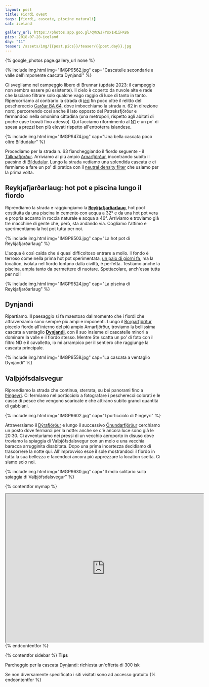 ```yaml
---
layout: post
title: Fiordi ovest
tags: [fiordi, cascate, piscine naturali]
cat: iceland

gallery_url: https://photos.app.goo.gl/qWcGJFYsx1HiiFK86
pics: 2018-07-28-iceland
day: "11"
teaser: /assets/img/{{post.pics}}/teaser/{{post.day}}.jpg
---
```


{% google_photos page.gallery_url none %}

{% include img.html img="IMGP9562.jpg" cap="Cascatelle secondarie a valle dell'imponente cascata Dynjandi" %}

Ci svegliamo nel campeggio libero di Brunnar (update 2023: il campeggio non sembra essere pù esistente). Il cielo è coperto da nuvole alte e rade che lasciano filtrare solo qualche vago raggio di luce di tanto in tanto. Ripercorriamo al contrario la strada di [ieri](https://www.van42.com/2018/08/06/iceland_10-fiordi-ovest.html) fin poco oltre il relitto del peschereccio [Garðar BA 64](https://icelandtravelguide.is/locations/gardar-ba-64/), dove imbocchiamo la strada n. 62 in direzione nord, percorrendo così anche il lato opposto del Patreksfjörður e fermandoci nella omonima cittadina (una metropoli, rispetto agli abitati di poche case trovati fino adesso). Qui facciamo rifornimento al [N1](https://www.n1.is/en) e un po' di spesa a prezzi ben più elevati rispetto all'entroterra islandese.

{% include img.html img="IMGP9474.jpg" cap="Una bella cascata poco oltre Bíldudalur" %}

Procediamo per la strada n. 63 fiancheggiando il fiordo seguente - il [Tálknafjörður](https://icelandtravelguide.is/locations/talknafjordur-village/). Arriviamo al piú ampio [Arnarfjörður](https://guidetoiceland.is/travel-iceland/drive/arnarfjordur), incontrando subito il paesino di [Bíldudalur](https://www.westfjords.is/en/destinations/towns/bildudalur). Lungo la strada vediamo una splendida cascata e ci fermiamo a fare un po' di pratica con il [neutral density filter](https://en.wikipedia.org/wiki/Neutral-density_filter) che usiamo per la prima volta.

## Reykjafjarðarlaug: hot pot e piscina lungo il fiordo

Riprendiamo la strada e raggiungiamo la [**Reykjafjarðarlaug**](https://icelandtravelguide.is/locations/reykjafjardarlaug-hot-spring/), hot pool costituita da una piscina in cemento con acqua a 32° e da una hot pot vera e propria accanto in roccia naturale e acqua a 46°. Arriviamo e troviamo già tre macchine di gente che, però, sta andando via. Cogliamo l'attimo e sperimentiamo la hot pot tutta per noi.

{% include img.html img="IMGP9503.jpg" cap="La hot pot di Reykjafjarðarlaug" %}

L'acqua è così calda che é quasi difficoltoso entrare a mollo. Il fondo è terroso come nella prima hot pot sperimentata, [un paio di giorni fa](https://www.van42.com/2018/08/05/iceland_09-fiordi-nord.html), ma la location, isolata nel fiordo lontano dalla civiltà, é perfetta. Testiamo anche la piscina, ampia tanto da permettere di nuotare. Spettacolare, anch'essa tutta per noi!

{% include img.html img="IMGP9524.jpg" cap="La piscina di Reykjafjarðarlaug" %}
## Dynjandi

Ripartiamo. Il paesaggio si fa maestoso dal momento che i fiordi che attraversiamo sono sempre più ampi e imponenti. Lungo il [Borgarfjörður](https://www.west.is/en/destinations/towns-regions/visit-borgarfjordur), piccolo fiordo all'interno del più ampio Arnarfjörður, troviamo la bellissima cascata a ventaglio [**Dynjandi**](https://www.introducingiceland.com/dynjandi), con il suo insieme di cascatelle minori a dominare la valle e il fiordo stesso. Mentre Ste scatta un po' di foto con il filtro ND e il cavalletto, io mi arrampico per il sentiero che raggiunge la cascata principale.

{% include img.html img="IMGP9558.jpg" cap="La cascata a ventaglio Dynjandi" %}

## Valþjófsdalsvegur

Riprendiamo la strada che continua, sterrata, su bei panorami fino a [Þingeyri](https://www.westfjords.is/en/destinations/towns/thingeyri). Ci fermiamo nel porticciolo a fotografare i pescherecci colorati e le casse di pesce che vengono scaricate e che attirano subito grandi quantità di gabbiani.

{% include img.html img="IMGP9602.jpg" cap="I porticciolo di Þingeyri" %}

Attraversiamo il [Dýrafjörður](https://www.westfjords.is/en/place/dyrafjordur) e lungo il successivo [Önundarfjörður](https://www.vestfjardaleidin.is/is/moya/travel-vest/place/onundarfjordur) cerchiamo un posto dove fermarci per la notte: anche se c'è ancora luce sono già le 20:30. Ci avventuriamo nei pressi di un vecchio aeroporto in disuso dove troviamo la spiaggia di Valþjófsdalsvegur con un molo e una vecchia baracca arrugginita disabitata. Dopo una prima incertezza decidiamo di trascorrere la notte qui. All'improvviso esce il sole mostrandoci il fiordo in tutta la sua bellezza e facendoci ancora più apprezzare la location scelta. Ci siamo solo noi.

{% include img.html img="IMGP9630.jpg" cap="Il molo solitario sulla spiaggia di Valþjófsdalsvegur" %}


{% contentfor mymap %}
<iframe src="https://www.google.com/maps/d/embed?mid=19yk1fhDcikvK6H21QtzvHefWLZpZJ7An&ehbc=2E312F" width="640" height="480"></iframe>
{% endcontentfor %}

{% contentfor sidebar %}
**Tips**  

Parcheggio per la cascata [Dynjandi](https://www.introducingiceland.com/dynjandi): richiesta un'offerta di 300 isk

Se non diversamente specificato i siti visitati sono ad accesso gratuito
{% endcontentfor %}
